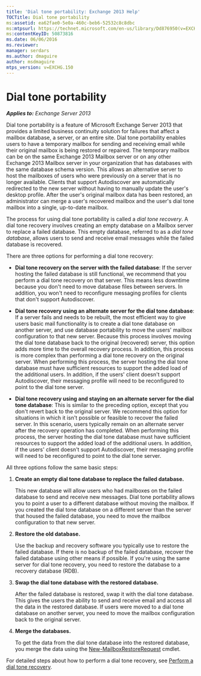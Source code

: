 ```yaml
---
title: 'Dial tone portability: Exchange 2013 Help'
TOCTitle: Dial tone portability
ms:assetid: ea62fae0-5e0a-460c-beb6-52532c8c8dbc
ms:mtpsurl: https://technet.microsoft.com/en-us/library/Dd876950(v=EXCHG.150)
ms:contentKeyID: 50873816
ms.date: 06/06/2016
ms.reviewer: 
manager: serdars
ms.author: dmaguire
author: msdmaguire
mtps_version: v=EXCHG.150
---
```


# Dial tone portability

_**Applies to:** Exchange Server 2013_

Dial tone portability is a feature of Microsoft Exchange Server 2013 that provides a limited business continuity solution for failures that affect a mailbox database, a server, or an entire site. Dial tone portability enables users to have a temporary mailbox for sending and receiving email while their original mailbox is being restored or repaired. The temporary mailbox can be on the same Exchange 2013 Mailbox server or on any other Exchange 2013 Mailbox server in your organization that has databases with the same database schema version. This allows an alternative server to host the mailboxes of users who were previously on a server that is no longer available. Clients that support Autodiscover are automatically redirected to the new server without having to manually update the user's desktop profile. After the user's original mailbox data has been restored, an administrator can merge a user's recovered mailbox and the user's dial tone mailbox into a single, up-to-date mailbox.

The process for using dial tone portability is called a *dial tone recovery*. A dial tone recovery involves creating an empty database on a Mailbox server to replace a failed database. This empty database, referred to as a *dial tone database*, allows users to send and receive email messages while the failed database is recovered.

There are three options for performing a dial tone recovery:

  - **Dial tone recovery on the server with the failed database**: If the server hosting the failed database is still functional, we recommend that you perform a dial tone recovery on that server. This means less downtime because you don't need to move database files between servers. In addition, you won't need to reconfigure messaging profiles for clients that don't support Autodiscover.

  - **Dial tone recovery using an alternate server for the dial tone database**: If a server fails and needs to be rebuilt, the most efficient way to give users basic mail functionality is to create a dial tone database on another server, and use database portability to move the users' mailbox configuration to that new server. Because this process involves moving the dial tone database back to the original (recovered) server, this option adds more time to the overall recovery process. In addition, this process is more complex than performing a dial tone recovery on the original server. When performing this process, the server hosting the dial tone database must have sufficient resources to support the added load of the additional users. In addition, if the users' client doesn't support Autodiscover, their messaging profile will need to be reconfigured to point to the dial tone server.

  - **Dial tone recovery using and staying on an alternate server for the dial tone database**: This is similar to the preceding option, except that you don't revert back to the original server. We recommend this option for situations in which it isn't possible or feasible to recover the failed server. In this scenario, users typically remain on an alternate server after the recovery operation has completed. When performing this process, the server hosting the dial tone database must have sufficient resources to support the added load of the additional users. In addition, if the users' client doesn't support Autodiscover, their messaging profile will need to be reconfigured to point to the dial tone server.

All three options follow the same basic steps:

1. **Create an empty dial tone database to replace the failed database.**

    This new database will allow users who had mailboxes on the failed database to send and receive new messages. Dial tone portability allows you to point a user to a different database without moving the mailbox. If you created the dial tone database on a different server than the server that housed the failed database, you need to move the mailbox configuration to that new server.

2. **Restore the old database.**

    Use the backup and recovery software you typically use to restore the failed database. If there is no backup of the failed database, recover the failed database using other means if possible. If you're using the same server for dial tone recovery, you need to restore the database to a recovery database (RDB).

3. **Swap the dial tone database with the restored database.**

    After the failed database is restored, swap it with the dial tone database. This gives the users the ability to send and receive email and access all the data in the restored database. If users were moved to a dial tone database on another server, you need to move the mailbox configuration back to the original server.

4. **Merge the databases.**

    To get the data from the dial tone database into the restored database, you merge the data using the [New-MailboxRestoreRequest](https://technet.microsoft.com/en-us/library/ff829875\(v=exchg.150\)) cmdlet.

For detailed steps about how to perform a dial tone recovery, see [Perform a dial tone recovery](perform-a-dial-tone-recovery-exchange-2013-help.md).
